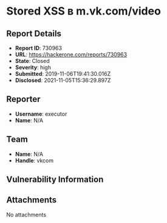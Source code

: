 # Stored XSS в m.vk.com/video

## Report Details
- **Report ID**: 730963
- **URL**: https://hackerone.com/reports/730963
- **State**: Closed
- **Severity**: high
- **Submitted**: 2019-11-06T19:41:30.016Z
- **Disclosed**: 2021-11-05T15:36:29.897Z

## Reporter
- **Username**: executor
- **Name**: N/A

## Team
- **Name**: N/A
- **Handle**: vkcom

## Vulnerability Information


## Attachments
No attachments
